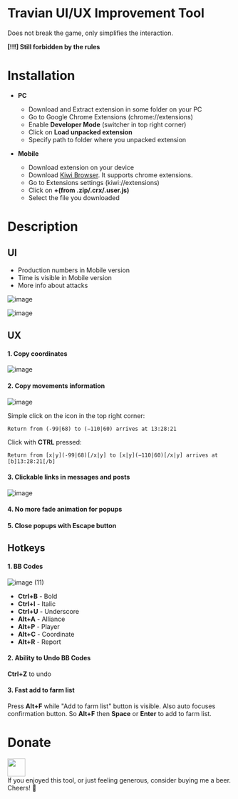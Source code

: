 # Travian UI/UX Improvement Tool
Does not break the game, only simplifies the interaction.

**[!!!] Still forbidden by the rules**

# Installation
- **PC**
  - Download and Extract extension in some folder on your PC 
  - Go to Google Chrome Extensions (chrome://extensions)
  - Enable **Developer Mode** (switcher in top right corner)
  - Click on **Load unpacked extension**
  - Specify path to folder where you unpacked extension
  
- **Mobile**
  - Download extension on your device
  - Download [Kiwi Browser](https://play.google.com/store/apps/details?id=com.kiwibrowser.browser&hl=ru&gl=US). It supports chrome extensions.
  - Go to Extensions settings (kiwi://extensions)
  - Click on **+(from .zip/.crx/.user.js)**
  - Select the file you downloaded

# Description

## UI
- Production numbers in Mobile version
- Time is visible in Mobile version
- More info about attacks

![image](https://user-images.githubusercontent.com/19815216/169517154-9905e05f-3952-43a9-abd0-f081441cf723.png)

![image](https://user-images.githubusercontent.com/19815216/169517369-4d6320ce-7cb5-477a-9984-e405e015529c.png)

## UX
#### 1. Copy coordinates

![image](https://user-images.githubusercontent.com/19815216/169518035-d8127c92-75d2-47bc-9388-a854498d956f.png)


#### 2. Copy movements information

![image](https://user-images.githubusercontent.com/19815216/169518362-a4b5e050-bc73-4363-8d53-016db3a729e5.png)

Simple click on the icon in the top right corner:
```
Return from (-99|68) to ‭(‭−‭110‬‬|‭60‬)‬ arrives at 13:28:21
```

Click with **CTRL** pressed:
```
Return from [x|y](-99|68)[/x|y] to [x|y]‭(‭−‭110‬‬|‭60‬)‬[/x|y] arrives at [b]13:28:21[/b]
```


#### 3. Clickable links in messages and posts

![image](https://user-images.githubusercontent.com/19815216/169519631-beeb9546-5f2a-4158-920b-3ecd7d60610e.png)


#### 4. No more fade animation for popups

#### 5. Close popups with Escape button


## Hotkeys

#### 1. BB Codes
![image (11)](https://user-images.githubusercontent.com/19815216/169520301-8c9c4a48-d6d7-4ae6-b7aa-522a11e22347.png)

- **Ctrl+B** - Bold
- **Ctrl+I** - Italic
- **Ctrl+U** - Underscore
- **Alt+A** - Alliance
- **Alt+P** - Player
- **Alt+C** - Coordinate
- **Alt+R** - Report

#### 2. Ability to Undo BB Codes
**Ctrl+Z** to undo

#### 3. Fast add to farm list
Press **Alt+F** while "Add to farm list" button is visible. 
Also auto focuses confirmation button.
So **Alt+F** then **Space** or **Enter** to add to farm list.





# Donate
<a href="https://www.paypal.me/alexandertopalo"><img src="https://raw.githubusercontent.com/andreostrovsky/donate-with-paypal/master/blue.svg" height="40"></a>  
If you enjoyed this tool, or just feeling generous, consider buying me a beer. Cheers! :beers:

